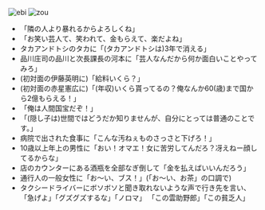 ![ebi](http://www.kitanogurume.com/item/img/ebi/3320-400-320.jpg)
![zou](http://pds.exblog.jp/pds/1/200509/13/09/b0051109_9234367.jpg)

- 「隣の人より暴れるからよろしくね」
- 「お笑い芸人て、笑われて、金もらえて、楽だよね」
- タカアンドトシのタカに「(タカアンドトシは)3年で消える」
- 品川庄司の品川と次長課長の河本に「芸人なんだから何か面白いことやってみろ」
- (初対面の伊藤英明に)「給料いくら？」
- (初対面の赤星憲広に)「(年収)いくら貰ってるの？俺なんか60(歳)まで国から2億もらえる！」
- 「俺は人間国宝だぞ！」
- 「(隠し子は)世間ではどうだか知りませんが、自分にとっては普通のことです。」
- 病院で出された食事に「こんな汚ねぇものさっさと下げろ！」
- 10歳以上年上の男性に「おい！オマエ！女に苦労してんだろ？冴えねー顔してるからな」
- 店のカウンターにある酒瓶を全部なぎ倒して「金を払えばいいんだろう」
- 通行人の一般女性に「お～い、ブス！」(「お～い、お茶」の口調で)
- タクシードライバーにボソボソと聞き取れないような声で行き先を言い、
「急げよ」「グズグズするな」「ノロマ」 「この雲助野郎」「この貧乏人」

